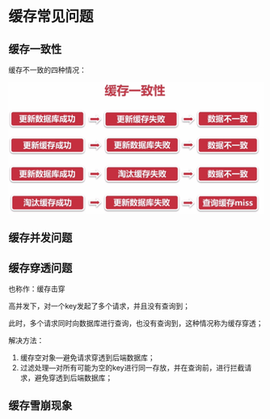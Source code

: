 # 缓存常见问题

## 缓存一致性

缓存不一致的四种情况：

![](image/cache1.png)





## 缓存并发问题







## 缓存穿透问题

也称作：缓存击穿

高并发下，对一个key发起了多个请求，并且没有查询到；

此时，多个请求同时向数据库进行查询，也没有查询到，这种情况称为缓存穿透；



解决方法：

1. 缓存空对象—避免请求穿透到后端数据库；
2. 过滤处理—对所有可能为空的key进行同一存放，并在查询前，进行拦截请求，避免穿透到后端数据库；



## 缓存雪崩现象









